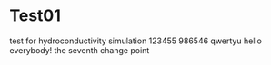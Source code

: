 # Test01
test for hydroconductivity simulation
123455
986546
qwertyu
hello everybody!
the seventh change point

